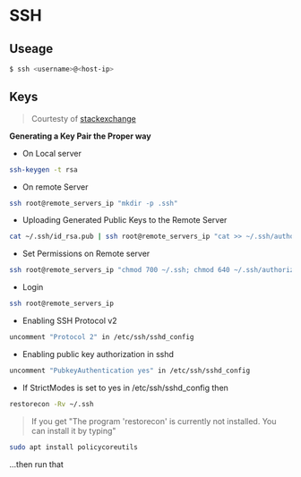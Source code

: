 # SSH

## Useage

```bash
$ ssh <username>@<host-ip>
```

## Keys

> Courtesty of [stackexchange](https://unix.stackexchange.com/questions/337465/username-and-password-in-command-line-with-sshfs/381331)

**Generating a Key Pair the Proper way**

* On Local server

```bash
ssh-keygen -t rsa
```

* On remote Server

```bash
ssh root@remote_servers_ip "mkdir -p .ssh"
```

* Uploading Generated Public Keys to the Remote Server

```bash
cat ~/.ssh/id_rsa.pub | ssh root@remote_servers_ip "cat >> ~/.ssh/authorized_keys"
```

* Set Permissions on Remote server

```bash
ssh root@remote_servers_ip "chmod 700 ~/.ssh; chmod 640 ~/.ssh/authorized_keys"
```

* Login

```bash
ssh root@remote_servers_ip
```

* Enabling SSH Protocol v2

```bash
uncomment "Protocol 2" in /etc/ssh/sshd_config
```

* Enabling public key authorization in sshd

```bash
uncomment "PubkeyAuthentication yes" in /etc/ssh/sshd_config
```

* If StrictModes is set to yes in /etc/ssh/sshd_config then

```bash
restorecon -Rv ~/.ssh
```

> If you get "The program 'restorecon' is currently not installed. You can install it by typing"

```bash
sudo apt install policycoreutils
```

...then run that